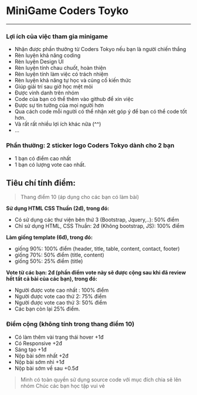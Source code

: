 # MiniGame Coders Toyko
---
### Lợi ích của việc tham gia minigame
* Nhận được phần thưởng từ Coders Tokyo nếu bạn là người chiến thắng
* Rèn luyện khả năng coding
* Rèn luyện Design UI
* Rèn luyện tính chau chuốt, hoàn thiện
* Rèn luyện tính làm việc có trách nhiệm
* Rèn luyện khả năng tự học và củng cố kiến thức
* Giúp giải trí sau giờ học mệt mỏi
* Được vinh danh trên nhóm
* Code của bạn có thể thêm vào github để xin việc
* Được sự tin tưởng của mọi người hơn
* Qua cách code mỗi người có thể nhận xét góp ý để bạn có thể code tốt hơn.
* Và rất rất nhiều lợi ích khác nữa (^^)
* ...

### Phần thưởng: 2 sticker logo Coders Tokyo dành cho 2 bạn
 * 1 bạn có điểm cao nhất
 * 1 bạn có lượng vote cao nhất.

## Tiêu chí tính điểm:
> Thang điểm 10 (áp dụng cho các bạn có làm bài)
	
**Sử dụng HTML CSS Thuần (2đ), trong đó:**
* Có sử dụng các thư viện bên thứ 3 (Bootstrap, Jquery,..): 50% điểm
* Chỉ sử dụng HTML, CSS Thuần: 2đ (Không bootstrap, JS): 100% điểm

**Làm giống template (6đ), trong đó:**
* giống 90%: 100% điểm (header, title, table, content, contact, footer)
* giống 70%: 50% điểm (title, content)
* giống 50%: 25% điểm (title)
		

**Vote từ các bạn: 2đ (phần điểm vote này sẽ được cộng sau khi đã review hết tất cả bài của các bạn), trong đó:**
* Người được vote cao nhất : 100% điểm
* Người được vote cao thứ 2: 75% điểm
* Người được vote cao thứ 3: 50% điểm
* Các bạn còn lại 25% điểm.
	


### Điểm cộng (không tính trong thang điểm 10)
* Có làm thêm vài trạng thái hover +1đ
* Có Responsive +2đ
* Sáng tạo +1đ
* Nộp bài sớm nhất +2đ
* Nộp bài sớm nhì +1đ
* Nộp bài sớm về sau +0.5đ
	
> Mình có toàn quyền sử dụng source code với mục đích chia sẽ lên nhóm
> Chúc các bạn học tập vui vẻ
